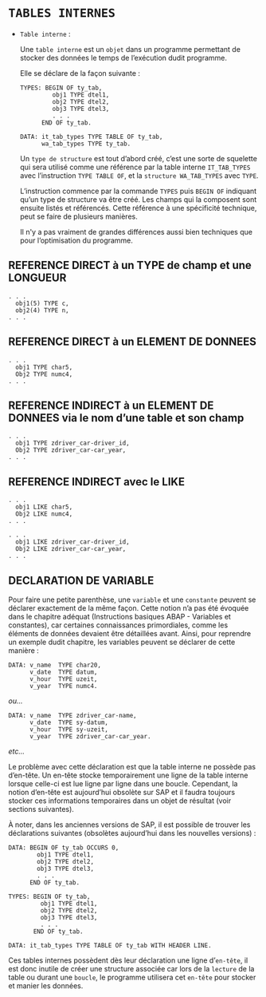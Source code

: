 # **`TABLES INTERNES`**

- `Table interne` :

  Une `table interne` est un `objet` dans un programme permettant de stocker des données le temps de l’exécution dudit programme.

  Elle se déclare de la façon suivante :

  ```JS
  TYPES: BEGIN OF ty_tab,
           obj1 TYPE dtel1,
           obj2 TYPE dtel2,
           obj3 TYPE dtel3,
           . . .
        END OF ty_tab.

  DATA: it_tab_types TYPE TABLE OF ty_tab,
        wa_tab_types TYPE ty_tab.
  ```

  Un `type de structure` est tout d’abord créé, c’est une sorte de squelette qui sera utilisé comme une référence par la table interne `IT_TAB_TYPES` avec l’instruction `TYPE TABLE OF`, et la `structure WA_TAB_TYPES` avec `TYPE`.

  L’instruction commence par la commande `TYPES` puis `BEGIN OF` indiquant qu’un type de structure va être créé. Les champs qui la composent sont ensuite listés et référencés. Cette référence à une spécificité technique, peut se faire de plusieurs manières.

  Il n'y a pas vraiment de grandes différences aussi bien techniques que pour l’optimisation du programme.

## **REFERENCE DIRECT à un TYPE de champ et une LONGUEUR**

```JS
. . .
  obj1(5) TYPE c,
  obj2(4) TYPE n,
. . .
```

## **REFERENCE DIRECT à un ELEMENT DE DONNEES**

```JS
. . .
  obj1 TYPE char5,
  Obj2 TYPE numc4,
. . .
```

## **REFERENCE INDIRECT à un ELEMENT DE DONNEES via le nom d’une table et son champ**

```JS
. . .
  obj1 TYPE zdriver_car-driver_id,
  Obj2 TYPE zdriver_car-car_year,
. . .
```

## **REFERENCE INDIRECT avec le LIKE**

```JS
. . .
  obj1 LIKE char5,
  Obj2 LIKE numc4,
. . .
```

```JS
. . .
  obj1 LIKE zdriver_car-driver_id,
  Obj2 LIKE zdriver_car-car_year,
. . .
```

## **DECLARATION DE VARIABLE**

Pour faire une petite parenthèse, une `variable` et une `constante` peuvent se déclarer exactement de la même façon. Cette notion n’a pas été évoquée dans le chapitre adéquat (Instructions basiques ABAP - Variables et constantes), car certaines connaissances primordiales, comme les éléments de données devaient être détaillées avant. Ainsi, pour reprendre un exemple dudit chapitre, les variables peuvent se déclarer de cette manière :

```JS
DATA: v_name  TYPE char20,
      v_date  TYPE datum,
      v_hour  TYPE uzeit,
      v_year  TYPE numc4.
```

_ou..._

```JS
DATA: v_name  TYPE zdriver_car-name,
      v_date  TYPE sy-datum,
      v_hour  TYPE sy-uzeit,
      v_year  TYPE zdriver_car-car_year.
```

_etc..._

Le problème avec cette déclaration est que la table interne ne possède pas d’en-tête. Un en-tête stocke temporairement une ligne de la table interne lorsque celle-ci est lue ligne par ligne dans une boucle. Cependant, la notion d’en-tête est aujourd’hui obsolète sur SAP et il faudra toujours stocker ces informations temporaires dans un objet de résultat (voir sections suivantes).

À noter, dans les anciennes versions de SAP, il est possible de trouver les déclarations suivantes (obsolètes aujourd’hui dans les nouvelles versions) :

```JS
DATA: BEGIN OF ty_tab OCCURS 0,
        obj1 TYPE dtel1,
        obj2 TYPE dtel2,
        obj3 TYPE dtel3,
        . . .
      END OF ty_tab.
```

```JS
TYPES: BEGIN OF ty_tab,
         obj1 TYPE dtel1,
         obj2 TYPE dtel2,
         obj3 TYPE dtel3,
         . . .
       END OF ty_tab.

DATA: it_tab_types TYPE TABLE OF ty_tab WITH HEADER LINE.
```

Ces tables internes possèdent dès leur déclaration une ligne d’`en-tête`, il est donc inutile de créer une structure associée car lors de la `lecture` de la table ou durant une `boucle`, le programme utilisera cet `en-tête` pour stocker et manier les données.

